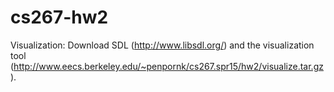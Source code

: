 # cs267-hw2

Visualization: Download SDL (http://www.libsdl.org/) and the visualization tool (http://www.eecs.berkeley.edu/~penpornk/cs267.spr15/hw2/visualize.tar.gz).

